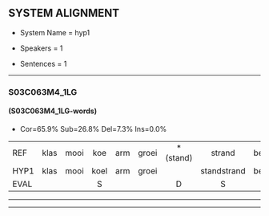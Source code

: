 
## SYSTEM ALIGNMENT

- System Name = hyp1

- Speakers = 1

- Sentences = 1

---

### S03C063M4_1LG

#### (S03C063M4_1LG-words)

- Cor=65.9%	Sub=26.8%	Del=7.3%	Ins=0.0%

|  |  |  |  |  |  |  |  |  |  |  |  |  |  |  |  |  |  |  |  |  |  |  |  |  |  |  |  |  |  |  |  |  |  |  |  |  |  |  |  |  |  |
|:--- |:---:|:---:|:---:|:---:|:---:|:---:|:---:|:---:|:---:|:---:|:---:|:---:|:---:|:---:|:---:|:---:|:---:|:---:|:---:|:---:|:---:|:---:|:---:|:---:|:---:|:---:|:---:|:---:|:---:|:---:|:---:|:---:|:---:|:---:|:---:|:---:|:---:|:---:|:---:|:---:|:---:|
| REF | klas | mooi | koe | arm | groei | *(stand) | strand | bed | eerst | voor | draai | sjaal | herfst | duur | straat | leeuw | clown | hoek | krant | hout | vriend | gauw | chips | groen | feest | reis | jas | huis | paard | vijf | muts | nieuw | kind | bang | oog | zacht | schoen | plas | neus | knoop | plank |
| HYP1 | klas | mooi | koel | arm | groei |  | standstrand | bed | eerst | voor | draai | sjaal | herfst | deur | straat |  | leoklauw | hook | krant | hout | vriend | gaal | chips | groen | feest | reis | jas |  | harspart | ferf | muts | nieuw | kind | pan | oog | zacht | schoen | plas | ner | knop | plank |
| EVAL |  |  | S |  |  | D | S |  |  |  |  |  |  | S |  | D | S | S |  |  |  | S |  |  |  |  |  | D | S | S |  |  |  | S |  |  |  |  | S | S |  |
---

---
